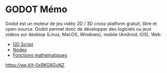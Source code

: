 # GODOT Mémo

Godot est un moteur de jeu vidéo 2D / 3D cross-platform gratuit, libre et open-source. 
Godot permet donc de développer des logiciels ou jeux vidéos 
sur desktop (Linux, MacOS, Windows), 
mobile (Android, iOS), 
Web.

- [GD Script](./GDSCRIPT.md)
- [Nodes](./NODES.md)
- [Fonctions mathématiques](./MATH.md)


https://we.tl/t-0xRKG8GvNZ
